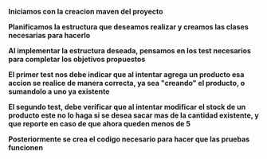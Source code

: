 **Iniciamos con la creacion maven del proyecto**

**Planificamos la estructura que deseamos realizar y creamos las clases necesarias para hacerlo**

**Al implementar la estructura deseada, pensamos en los test necesarios para completar los objetivos propuestos**

**El primer test nos debe indicar que al intentar agrega un producto esa accion se realice de manera correcta, ya sea "creando" el producto, o sumandolo a uno ya existente**

**El segundo test, debe verificar que al intentar modificar el stock de un producto este no lo haga si se desea sacar mas de la cantidad existente, y que reporte en caso de que ahora queden menos de 5**

**Posteriormente se crea el codigo necesario para hacer que las pruebas funcionen**
